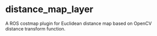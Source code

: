 # distance_map_layer

A ROS costmap plugin for Euclidean distance map based on OpenCV distance transform function.
